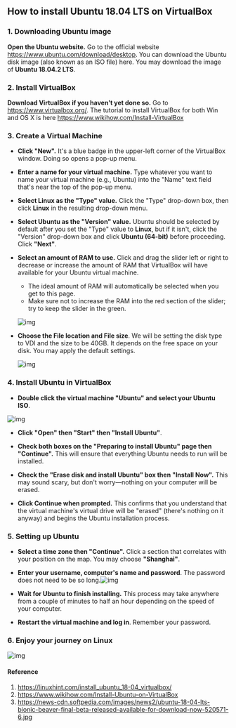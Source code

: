 ## How to install Ubuntu 18.04 LTS on VirtualBox

### 1. Downloading Ubuntu image

**Open the Ubuntu website.** Go to the official website <https://www.ubuntu.com/download/desktop>. You can download the Ubuntu disk image (also known as an ISO file) here. You may download the image of **Ubuntu 18.04.2 LTS**.



### 2. Install VirtualBox

**Download VirtualBox if you haven't yet done so.** Go to https://www.virtualbox.org/. The tutorial to install VirtualBox for both Win and OS X is here <https://www.wikihow.com/Install-VirtualBox>



### 3. Create a Virtual Machine

- **Click "New".** It's a blue badge in the upper-left corner of the VirtualBox window. Doing so opens a pop-up menu. 

- **Enter a name for your virtual machine.** Type whatever you want to name your virtual machine (e.g., Ubuntu) into the "Name" text field that's near the top of the pop-up menu.

- **Select Linux as the "Type" value.** Click the "Type" drop-down box, then click **Linux** in the resulting drop-down menu.

- **Select Ubuntu as the "Version" value.** Ubuntu should be selected by default after you set the "Type" value to **Linux**, but if it isn't, click the "Version" drop-down box and click **Ubuntu (64-bit)** before proceeding. Click **"Next"**.

- **Select an amount of RAM to use.** Click and drag the slider left or right to decrease or increase the amount of RAM that VirtualBox will have available for your Ubuntu virtual machine.

  - The ideal amount of RAM will automatically be selected when you get to this page.
  - Make sure not to increase the RAM into the red section of the slider; try to keep the slider in the green.

  ![img](https://linuxhint.com/wp-content/uploads/2018/05/u1.png)



- **Choose the File location and File size**. We will be setting the disk type to VDI and the size to be 40GB. It depends on the free space on your disk. You may apply the default settings.

  ![img](https://linuxhint.com/wp-content/uploads/2018/05/u2.png)



### 4. Install Ubuntu in VirtualBox

- **Double click the virtual machine "Ubuntu" and select your Ubuntu ISO**.

![img](https://linuxhint.com/wp-content/uploads/2018/05/u3.png)

- **Click "Open" then "Start" then "Install Ubuntu"**.

- **Check both boxes on the "Preparing to install Ubuntu" page then "Continue".** This will ensure that everything Ubuntu needs to run will be installed.
- **Check the "Erase disk and install Ubuntu" box then "Install Now".** This may sound scary, but don't worry—nothing on your computer will be erased.
- **Click Continue when prompted.** This confirms that you understand that the virtual machine's virtual drive will be "erased" (there's nothing on it anyway) and begins the Ubuntu installation process.



### 5. Setting up Ubuntu

- **Select a time zone then "Continue".** Click a section that correlates with your position on the map. You may choose **"Shanghai"**. 
- **Enter your username, computer's name and password**.  The password does not need to be so long.![img](https://linuxhint.com/wp-content/uploads/2018/05/u10.png)

- **Wait for Ubuntu to finish installing.** This process may take anywhere from a couple of minutes to half an hour depending on the speed of your computer.
- **Restart the virtual machine and log in**. Remember your password.



### 6. Enjoy your journey on Linux

![img](https://news-cdn.softpedia.com/images/news2/ubuntu-18-04-lts-bionic-beaver-final-beta-released-available-for-download-now-520571-6.jpg)





#### Reference

1. <https://linuxhint.com/install_ubuntu_18-04_virtualbox/>
2. <https://www.wikihow.com/Install-Ubuntu-on-VirtualBox>
3. <https://news-cdn.softpedia.com/images/news2/ubuntu-18-04-lts-bionic-beaver-final-beta-released-available-for-download-now-520571-6.jpg>